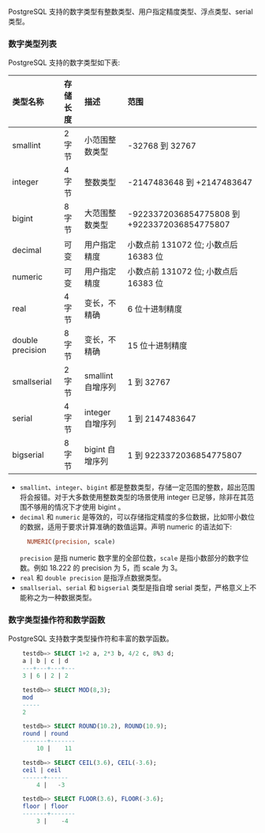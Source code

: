 
PostgreSQL 支持的数字类型有整数类型、用户指定精度类型、浮点类型、serial 类型。

### 数字类型列表

PostgreSQL 支持的数字类型如下表:

| 类型名称 | 存储长度 | 描述 | 范围 |
|:--------|:--------|:-----|:-----|
| smallint | 2 字节 | 小范围整数类型 | -32768 到 32767 |
| integer | 4 字节 | 整数类型 | -2147483648 到 +2147483647 |
| bigint | 8 字节 | 大范围整数类型 | -9223372036854775808 到 +9223372036854775807 |
| decimal | 可变 | 用户指定精度 | 小数点前 131072 位; 小数点后 16383 位 |
| numeric | 可变 | 用户指定精度 | 小数点前 131072 位; 小数点后 16383 位 |
| real | 4 字节 | 变长，不精确 | 6 位十进制精度 |
| double precision | 8 字节 | 变长，不精确 | 15 位十进制精度 |
| smallserial | 2 字节 | smallint 自增序列 | 1 到 32767 |
| serial | 4 字节 | integer 自增序列 | 1 到 2147483647 |
| bigserial | 8 字节 | bigint 自增序列 | 1 到 9223372036854775807 |

* `smallint`、`integer`、`bigint` 都是整数类型，存储一定范围的整数，超出范围将会报错。对于大多数使用整数类型的场景使用 integer 已足够，除非在其范围不够用的情况下才使用 bigint 。
* `decimal` 和 `numeric` 是等效的，可以存储指定精度的多位数据，比如带小数位的数据，适用于要求计算准确的数值运算。声明 numeric 的语法如下:
  ```sql
    NUMERIC(precision, scale)
  ```
  `precision` 是指 numeric 数字里的全部位数，`scale` 是指小数部分的数字位数。例如 18.222 的 precision 为 5，而 scale 为 3。
* `real` 和 `double precision` 是指浮点数据类型。
* `smallserial`、`serial` 和 `bigserial` 类型是指自增 serial 类型，严格意义上不能称之为一种数据类型。


### 数字类型操作符和数学函数

PostgreSQL 支持数字类型操作符和丰富的数学函数。

```sql
    testdb=> SELECT 1+2 a, 2*3 b, 4/2 c, 8%3 d;
    a | b | c | d 
    ---+---+---+---
    3 | 6 | 2 | 2

    testdb=> SELECT MOD(8,3);
    mod 
    -----
    2

    testdb=> SELECT ROUND(10.2), ROUND(10.9);
    round | round 
    -------+-------
        10 |    11

    testdb=> SELECT CEIL(3.6), CEIL(-3.6);
    ceil | ceil 
    ------+------
        4 |   -3

    testdb=> SELECT FLOOR(3.6), FLOOR(-3.6);
    floor | floor 
    -------+-------
        3 |    -4
```
